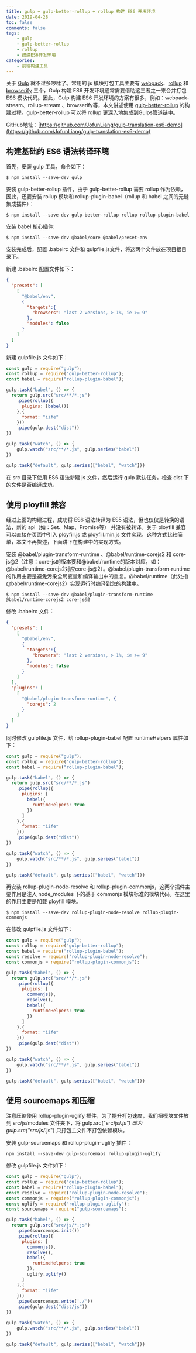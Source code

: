 ```yaml
---
title: gulp + gulp-better-rollup + rollup 构建 ES6 开发环境
date: 2019-04-28
toc: false
comments: false
tags:
    - gulp
    - gulp-better-rollup
    - rollup
    - 搭建ES6开发环境
categories:
    - 前端构建工具
---
```


关于 [Gulp](https://www.gulpjs.com.cn/) 就不过多啰嗦了。常用的 js 模块打包工具主要有 [webpack](https://www.webpackjs.com/)、[rollup](https://www.rollupjs.com/guide/zh) 和 [browserify](http://browserify.org/) 三个，Gulp 构建 ES6 开发环境通常需要借助这三者之一来合并打包 ES6 模块代码。因此，Gulp 构建 ES6 开发环境的方案有很多，例如：webpack-stream、rollup-stream 、browserify等，本文讲述使用 [gulp-better-rollup](https://www.npmjs.com/package/gulp-better-rollup) 的构建过程。gulp-better-rollup 可以将 rollup 更深入地集成到Gulps管道链中。

GitHub地址：[https://github.com/JofunLiang/gulp-translation-es6-demo](https://github.com/JofunLiang/gulp-translation-es6-demo)

<!--more-->

## 构建基础的 ES6 语法转译环境

首先，安装 gulp 工具，命令如下：
```
$ npm install --save-dev gulp
```

安装 gulp-better-rollup 插件，由于 gulp-better-rollup 需要 rollup 作为依赖，因此，还要安装 rollup 模块和 rollup-plugin-babel（rollup 和 babel 之间的无缝集成插件）：
```
$ npm install --save-dev gulp-better-rollup rollup rollup-plugin-babel
```

安装 babel 核心插件:
```
$ npm install --save-dev @babel/core @babel/preset-env
```

安装完成后，配置 .babelrc 文件和 gulpfile.js文件，将这两个文件放在项目根目录下。

新建 .babelrc 配置文件如下：
```json
{
  "presets": [
    [
      "@babel/env",
      {
        "targets":{
          "browsers": "last 2 versions, > 1%, ie >= 9"
        },
        "modules": false
      }
    ]
  ]
}
```

新建 gulpfile.js 文件如下：
```js
const gulp = require("gulp");
const rollup = require("gulp-better-rollup");
const babel = require("rollup-plugin-babel");

gulp.task("babel", () => {
  return gulp.src("src/**/*.js")
    .pipe(rollup({
      plugins: [babel()]
    },{
      format: "iife"
    }))
    .pipe(gulp.dest("dist"))
})

gulp.task("watch", () => {
	gulp.watch("src/**/*.js", gulp.series("babel"))
})

gulp.task("default", gulp.series(["babel", "watch"]))
```

在 src 目录下使用 ES6 语法新建 js 文件，然后运行 gulp 默认任务，检查 dist 下的文件是否编译成功。

## 使用 ployfill 兼容

经过上面的构建过程，成功将 ES6 语法转译为 ES5 语法，但也仅仅是转换的语法，新的 api（如：Set、Map、Promise等） 并没有被转译。关于 ployfill 兼容可以直接在页面中引入 ployfill.js 或 ployfill.min.js 文件实现，这种方式比较简单，本文不再赘述，下面讲下在构建中的实现方式。

安装 @babel/plugin-transform-runtime 、@babel/runtime-corejs2 和 core-js@2（注意：core-js的版本要和@babel/runtime的版本对应，如：@babel/runtime-corejs2对应core-js@2）。@babel/plugin-transform-runtime 的作用主要是避免污染全局变量和编译输出中的重复。@babel/runtime（此处指@babel/runtime-corejs2）实现运行时编译到您的构建中。
```
$ npm install --save-dev @babel/plugin-transform-runtime @babel/runtime-corejs2 core-js@2
```

修改 .babelrc 文件：
```json
{
  "presets": [
    [
      "@babel/env",
      {
        "targets":{
          "browsers": "last 2 versions, > 1%, ie >= 9"
        },
        "modules": false
      }
    ]
  ],
  "plugins": [
    [
      "@babel/plugin-transform-runtime", {
        "corejs": 2
      }
    ]
  ]
}
```

同时修改 gulpfile.js 文件，给 rollup-plugin-babel 配置 runtimeHelpers 属性如下：
```js
const gulp = require("gulp");
const rollup = require("gulp-better-rollup");
const babel = require("rollup-plugin-babel");

gulp.task("babel", () => {
  return gulp.src("src/**/*.js")
    .pipe(rollup({
      plugins: [
        babel({
          runtimeHelpers: true
        })
      ]
    },{
      format: "iife"
    }))
    .pipe(gulp.dest("dist"))
})

gulp.task("watch", () => {
	gulp.watch("src/**/*.js", gulp.series("babel"))
})

gulp.task("default", gulp.series(["babel", "watch"]))
```

再安装 rollup-plugin-node-resolve 和 rollup-plugin-commonjs，这两个插件主要作用是注入 node_modules 下的基于 commonjs 模块标准的模块代码。在这里的作用主要是加载 ployfill 模块。
```
$ npm install --save-dev rollup-plugin-node-resolve rollup-plugin-commonjs
```

在修改 gulpfile.js 文件如下：
```js
const gulp = require("gulp");
const rollup = require("gulp-better-rollup");
const babel = require("rollup-plugin-babel");
const resolve = require("rollup-plugin-node-resolve");
const commonjs = require("rollup-plugin-commonjs");

gulp.task("babel", () => {
  return gulp.src("src/**/*.js")
    .pipe(rollup({
      plugins: [
        commonjs(),
        resolve(),
        babel({
          runtimeHelpers: true
        })
      ]
    },{
      format: "iife"
    }))
    .pipe(gulp.dest("dist"))
})

gulp.task("watch", () => {
	gulp.watch("src/**/*.js", gulp.series("babel"))
})

gulp.task("default", gulp.series(["babel", "watch"]))
```

## 使用 sourcemaps 和压缩

注意压缩使用 rollup-plugin-uglify 插件，为了提升打包速度，我们把模块文件放到 src/js/modules 文件夹下，将 gulp.src("src/js/*.js") 改为 gulp.src("src/js/*.js") 只打包主文件不打包依赖模块。

安装 gulp-sourcemaps 和 rollup-plugin-uglify 插件：
```
npm install --save-dev gulp-sourcemaps rollup-plugin-uglify
```

修改 gulpfile.js 文件如下：
```js
const gulp = require("gulp");
const rollup = require("gulp-better-rollup");
const babel = require("rollup-plugin-babel");
const resolve = require("rollup-plugin-node-resolve");
const commonjs = require("rollup-plugin-commonjs");
const uglify = require("rollup-plugin-uglify");
const sourcemaps = require("gulp-sourcemaps");

gulp.task("babel", () => {
  return gulp.src("src/js/*.js")
    .pipe(sourcemaps.init())
    .pipe(rollup({
      plugins: [
        commonjs(),
        resolve(),
        babel({
          runtimeHelpers: true
        }),
        uglify.uglify()
      ]
    },{
      format: "iife"
    }))
    .pipe(sourcemaps.write('./'))
    .pipe(gulp.dest("dist/js"))
})

gulp.task("watch", () => {
	gulp.watch("src/**/*.js", gulp.series("babel"))
})

gulp.task("default", gulp.series(["babel", "watch"]))
```